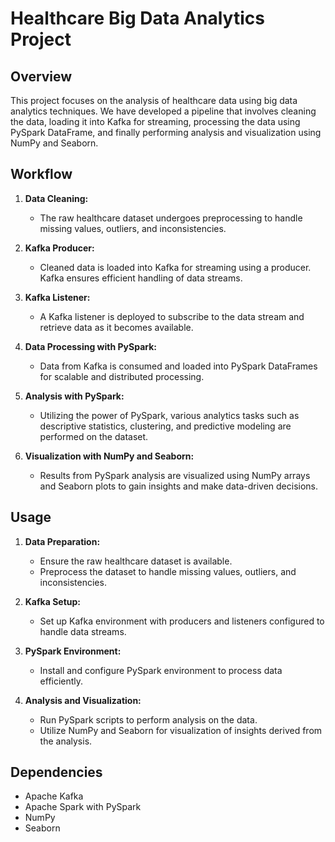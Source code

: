 # Healthcare Big Data Analytics Project

## Overview
This project focuses on the analysis of healthcare data using big data analytics techniques. We have developed a pipeline that involves cleaning the data, loading it into Kafka for streaming, processing the data using PySpark DataFrame, and finally performing analysis and visualization using NumPy and Seaborn.

## Workflow

1. **Data Cleaning:**
   - The raw healthcare dataset undergoes preprocessing to handle missing values, outliers, and inconsistencies.

2. **Kafka Producer:**
   - Cleaned data is loaded into Kafka for streaming using a producer. Kafka ensures efficient handling of data streams.

3. **Kafka Listener:**
   - A Kafka listener is deployed to subscribe to the data stream and retrieve data as it becomes available.

4. **Data Processing with PySpark:**
   - Data from Kafka is consumed and loaded into PySpark DataFrames for scalable and distributed processing.
   
5. **Analysis with PySpark:**
   - Utilizing the power of PySpark, various analytics tasks such as descriptive statistics, clustering, and predictive modeling are performed on the dataset.

6. **Visualization with NumPy and Seaborn:**
   - Results from PySpark analysis are visualized using NumPy arrays and Seaborn plots to gain insights and make data-driven decisions.

## Usage

1. **Data Preparation:**
   - Ensure the raw healthcare dataset is available.
   - Preprocess the dataset to handle missing values, outliers, and inconsistencies.

2. **Kafka Setup:**
   - Set up Kafka environment with producers and listeners configured to handle data streams.

3. **PySpark Environment:**
   - Install and configure PySpark environment to process data efficiently.

4. **Analysis and Visualization:**
   - Run PySpark scripts to perform analysis on the data.
   - Utilize NumPy and Seaborn for visualization of insights derived from the analysis.

## Dependencies

- Apache Kafka
- Apache Spark with PySpark
- NumPy
- Seaborn
